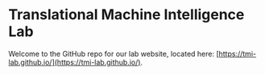 # Translational Machine Intelligence Lab

Welcome to the GitHub repo for our lab website, located here: [https://tmi-lab.github.io/](https://tmi-lab.github.io/).
